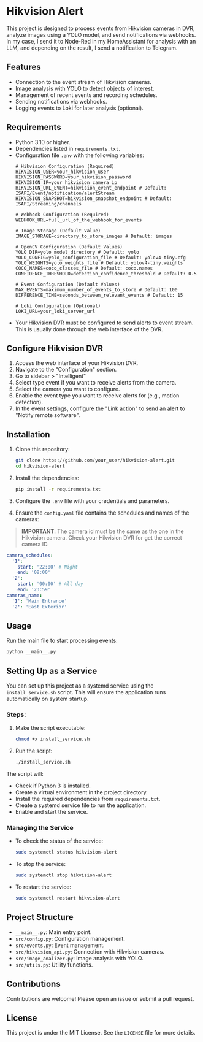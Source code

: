 # Hikvision Alert

This project is designed to process events from Hikvision cameras in DVR, analyze images using a YOLO model, and send notifications via webhooks. In my case, I send it to Node-Red in my HomeAssistant for analysis with an LLM, and depending on the result, I send a notification to Telegram.

## Features
- Connection to the event stream of Hikvision cameras.
- Image analysis with YOLO to detect objects of interest.
- Management of recent events and recording schedules.
- Sending notifications via webhooks.
- Logging events to Loki for later analysis (optional).

## Requirements
- Python 3.10 or higher.
- Dependencies listed in `requirements.txt`.
- Configuration file `.env` with the following variables:
  ```env
  # Hikvision Configuration (Required)
  HIKVISION_USER=your_hikvision_user
  HIKVISION_PASSWORD=your_hikvision_password
  HIKVISION_IP=your_hikvision_camera_ip
  HIKVISION_URL_EVENT=hikvision_event_endpoint # Default: ISAPI/Event/notification/alertStream
  HIKVISION_SNAPSHOT=hikvision_snapshot_endpoint # Default: ISAPI/Streaming/channels

  # Webhook Configuration (Required)
  WEBHOOK_URL=full_url_of_the_webhook_for_events

  # Image Storage (Default Value)
  IMAGE_STORAGE=directory_to_store_images # Default: images

  # OpenCV Configuration (Default Values)
  YOLO_DIR=yolo_model_directory # Default: yolo
  YOLO_CONFIG=yolo_configuration_file # Default: yolov4-tiny.cfg
  YOLO_WEIGHTS=yolo_weights_file # Default: yolov4-tiny.weights
  COCO_NAMES=coco_classes_file # Default: coco.names
  CONFIDENCE_THRESHOLD=detection_confidence_threshold # Default: 0.5

  # Event Configuration (Default Values)
  MAX_EVENTS=maximum_number_of_events_to_store # Default: 100
  DIFFERENCE_TIME=seconds_between_relevant_events # Default: 15

  # Loki Configuration (Optional)
  LOKI_URL=your_loki_server_url
  ```
- Your Hikvision DVR must be configured to send alerts to event stream. This is usually done through the web interface of the DVR.

## Configure Hikvision DVR

1. Access the web interface of your Hikvision DVR.
2. Navigate to the "Configuration" section.
3. Go to sidebar > "Intelligent" 
4. Select type event if you want to receive alerts from the camera.
5. Select the camera you want to configure.
6. Enable the event type you want to receive alerts for (e.g., motion detection).
7. In the event settings, configure the "Link action" to send an alert to "Notify remote software".

## Installation
1. Clone this repository:
   ```bash
   git clone https://github.com/your_user/hikvision-alert.git
   cd hikvision-alert
   ```

2. Install the dependencies:
   ```bash
   pip install -r requirements.txt
   ```

3. Configure the `.env` file with your credentials and parameters.

4. Ensure the `config.yaml` file contains the schedules and names of the cameras:

> **IMPORTANT**: The camera id must be the same as the one in the Hikvision camera. Check your Hikvision DVR for get the correct camera ID.

   ```yaml
   camera_schedules:
     '1':
       start: '22:00' # Night
       end: '08:00'
     '2':
       start: '00:00' # All day
       end: '23:59'
   cameras_name:
     '1': 'Main Entrance'
     '2': 'East Exterior'
   ```

## Usage
Run the main file to start processing events:
```bash
python __main__.py
```

## Setting Up as a Service

You can set up this project as a systemd service using the `install_service.sh` script. This will ensure the application runs automatically on system startup.

### Steps:
1. Make the script executable:
   ```bash
   chmod +x install_service.sh
   ```

2. Run the script:
   ```bash
   ./install_service.sh
   ```

The script will:
- Check if Python 3 is installed.
- Create a virtual environment in the project directory.
- Install the required dependencies from `requirements.txt`.
- Create a systemd service file to run the application.
- Enable and start the service.

### Managing the Service
- To check the status of the service:
  ```bash
  sudo systemctl status hikvision-alert
  ```

- To stop the service:
  ```bash
  sudo systemctl stop hikvision-alert
  ```

- To restart the service:
  ```bash
  sudo systemctl restart hikvision-alert
  ```

## Project Structure
- `__main__.py`: Main entry point.
- `src/config.py`: Configuration management.
- `src/events.py`: Event management.
- `src/hikvision_api.py`: Connection with Hikvision cameras.
- `src/image_analizer.py`: Image analysis with YOLO.
- `src/utils.py`: Utility functions.

## Contributions
Contributions are welcome! Please open an issue or submit a pull request.

## License
This project is under the MIT License. See the `LICENSE` file for more details.
